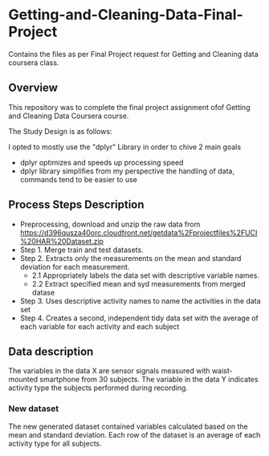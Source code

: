 # Getting-and-Cleaning-Data-Final-Project
Contains the files as per Final Project request for Getting and Cleaning data coursera class.

## Overview

This repository was to complete the final project assignment ofof Getting and Cleaning Data Coursera course. 

The Study Design is as follows:

I opted to mostly use the "dplyr" Library in order to chive 2 main goals
* dplyr optimizes and speeds up processing speed
* dplyr library simplifies from my perspective the handling of data, commands tend to be easier to use

## Process Steps Description
* Preprocessing, download and unzip the raw data from https://d396qusza40orc.cloudfront.net/getdata%2Fprojectfiles%2FUCI%20HAR%20Dataset.zip
* Step 1. Merge train and test datasets.
* Step 2. Extracts only the measurements on the mean and standard deviation for each measurement.
   * 2.1 Appropriately labels the data set with descriptive variable names. 
   * 2.2 Extract specified mean and syd measurements from merged datase
* Step 3. Uses descriptive activity names to name the activities in the data set
* Step 4. Creates a second, independent tidy data set with the average of each variable for each activity and each subject

## Data description
The variables in the data X are sensor signals measured with waist-mounted smartphone from 30 subjects. The variable in the data Y indicates activity type the subjects performed during recording.


### New dataset
The new generated dataset contained variables calculated based on the mean and standard deviation. Each row of the dataset is an average of each activity type for all subjects.
